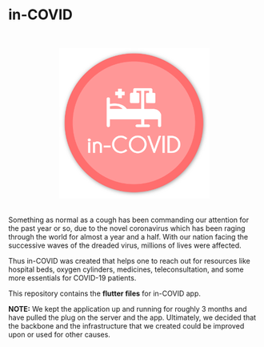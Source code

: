 # in-COVID
<br>
<p align = "center">
<img src = "/assets/images/logo.png" width = 300 align = "centre">
</p>
<br>
Something as normal as a cough has been commanding our attention for the past year or so, due to the novel coronavirus which has been raging through the world for almost a year and a half. With our nation facing the successive waves of the dreaded virus, millions of lives were affected.

Thus in-COVID was created that helps one to reach out for resources like hospital beds, oxygen cylinders, medicines, teleconsultation, and some more essentials for COVID-19 patients.


This repository contains the **flutter files** for in-COVID app.

**NOTE:** We kept the application up and running for roughly 3 months and have pulled the plug on the server and the app. Ultimately, we decided that the backbone and the infrastructure that we created could be improved upon or used for other causes.
